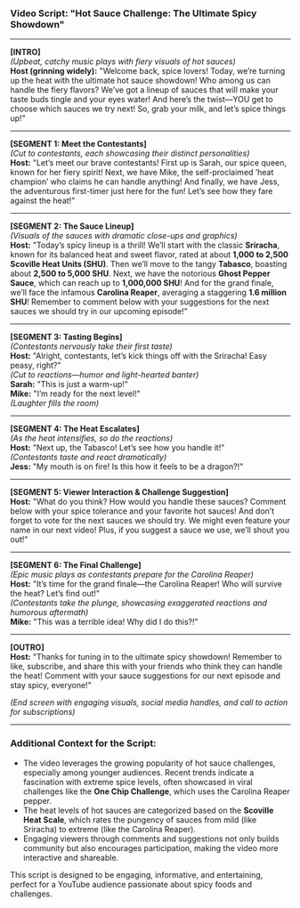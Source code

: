 ### Video Script: "Hot Sauce Challenge: The Ultimate Spicy Showdown"

---

**[INTRO]**  
*(Upbeat, catchy music plays with fiery visuals of hot sauces)*  
**Host (grinning widely):** "Welcome back, spice lovers! Today, we’re turning up the heat with the ultimate hot sauce showdown! Who among us can handle the fiery flavors? We’ve got a lineup of sauces that will make your taste buds tingle and your eyes water! And here’s the twist—YOU get to choose which sauces we try next! So, grab your milk, and let’s spice things up!"

---

**[SEGMENT 1: Meet the Contestants]**  
*(Cut to contestants, each showcasing their distinct personalities)*  
**Host:** "Let’s meet our brave contestants! First up is Sarah, our spice queen, known for her fiery spirit! Next, we have Mike, the self-proclaimed ‘heat champion’ who claims he can handle anything! And finally, we have Jess, the adventurous first-timer just here for the fun! Let’s see how they fare against the heat!”

---

**[SEGMENT 2: The Sauce Lineup]**  
*(Visuals of the sauces with dramatic close-ups and graphics)*  
**Host:** "Today’s spicy lineup is a thrill! We’ll start with the classic **Sriracha**, known for its balanced heat and sweet flavor, rated at about **1,000 to 2,500 Scoville Heat Units (SHU)**. Then we’ll move to the tangy **Tabasco**, boasting about **2,500 to 5,000 SHU**. Next, we have the notorious **Ghost Pepper Sauce**, which can reach up to **1,000,000 SHU**! And for the grand finale, we’ll face the infamous **Carolina Reaper**, averaging a staggering **1.6 million SHU**! Remember to comment below with your suggestions for the next sauces we should try in our upcoming episode!"

---

**[SEGMENT 3: Tasting Begins]**  
*(Contestants nervously take their first taste)*  
**Host:** "Alright, contestants, let’s kick things off with the Sriracha! Easy peasy, right?"  
*(Cut to reactions—humor and light-hearted banter)*  
**Sarah:** "This is just a warm-up!"  
**Mike:** "I’m ready for the next level!"  
*(Laughter fills the room)*

---

**[SEGMENT 4: The Heat Escalates]**  
*(As the heat intensifies, so do the reactions)*  
**Host:** "Next up, the Tabasco! Let’s see how you handle it!"  
*(Contestants taste and react dramatically)*  
**Jess:** "My mouth is on fire! Is this how it feels to be a dragon?!"

---

**[SEGMENT 5: Viewer Interaction & Challenge Suggestion]**  
**Host:** "What do you think? How would you handle these sauces? Comment below with your spice tolerance and your favorite hot sauces! And don’t forget to vote for the next sauces we should try. We might even feature your name in our next video! Plus, if you suggest a sauce we use, we’ll shout you out!"

---

**[SEGMENT 6: The Final Challenge]**  
*(Epic music plays as contestants prepare for the Carolina Reaper)*  
**Host:** "It’s time for the grand finale—the Carolina Reaper! Who will survive the heat? Let’s find out!"  
*(Contestants take the plunge, showcasing exaggerated reactions and humorous aftermath)*  
**Mike:** "This was a terrible idea! Why did I do this?!"

---

**[OUTRO]**  
**Host:** "Thanks for tuning in to the ultimate spicy showdown! Remember to like, subscribe, and share this with your friends who think they can handle the heat! Comment with your sauce suggestions for our next episode and stay spicy, everyone!"

*(End screen with engaging visuals, social media handles, and call to action for subscriptions)*

---

### Additional Context for the Script:
- The video leverages the growing popularity of hot sauce challenges, especially among younger audiences. Recent trends indicate a fascination with extreme spice levels, often showcased in viral challenges like the **One Chip Challenge**, which uses the Carolina Reaper pepper.  
- The heat levels of hot sauces are categorized based on the **Scoville Heat Scale**, which rates the pungency of sauces from mild (like Sriracha) to extreme (like the Carolina Reaper). 
- Engaging viewers through comments and suggestions not only builds community but also encourages participation, making the video more interactive and shareable. 

This script is designed to be engaging, informative, and entertaining, perfect for a YouTube audience passionate about spicy foods and challenges.